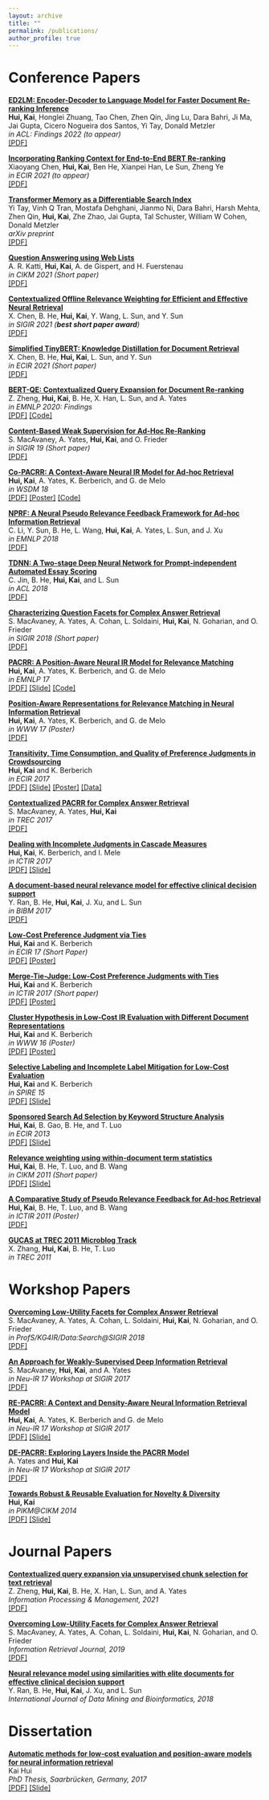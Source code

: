 ```yaml
---
layout: archive
title: ""
permalink: /publications/
author_profile: true
---
```



Conference Papers
======
<b> [ED2LM: Encoder-Decoder to Language Model for Faster Document Re-ranking Inference]()</b> <br>
<b> Hui, Kai</b>,  Honglei Zhuang, Tao Chen, Zhen Qin, Jing Lu, Dara Bahri, Ji Ma, Jai Gupta, Cicero Nogueira dos Santos, Yi Tay, Donald Metzler<br>
<i> in ACL: Findings 2022 (to appear) </i> <br>
[[PDF]](https://openreview.net/forum?id=TqUzRS4WNQK)


<b> [Incorporating Ranking Context for End-to-End BERT Re-ranking]()</b> <br>
Xiaoyang Chen, <b> Hui, Kai</b>, Ben He, Xianpei Han, Le Sun, Zheng Ye<br>
<i> in ECIR 2021 (to appear) </i> <br>
[[PDF]](https://khui.github.io/files/publications/cobert_ecir22.pdf)


<b> [Transformer Memory as a Differentiable Search Index]()</b> <br>
Yi Tay, Vinh Q Tran, Mostafa Dehghani, Jianmo Ni, Dara Bahri, Harsh Mehta, Zhen Qin, <b> Hui, Kai</b>, Zhe Zhao, Jai Gupta, Tal Schuster, William W Cohen, Donald Metzler<br>
<i> arXiv preprint</i> <br>
[[PDF]](https://arxiv.org/pdf/2202.06991.pdf)


<b> [Question Answering using Web Lists]()</b> <br>
A. R. Katti, <b> Hui, Kai</b>, A. de Gispert, and H. Fuerstenau <br>
<i> in CIKM 2021 (Short paper) </i> <br>
[[PDF]](https://khui.github.io/files/publications/weblists_cikm21.pdf)


<b> [Contextualized Offline Relevance Weighting for Efficient and Effective Neural Retrieval]()</b> <br>
X. Chen, B. He, <b> Hui, Kai</b>, Y. Wang, L. Sun, and Y. Sun <br>
<i> in SIGIR 2021 (<b>best short paper award</b>) </i> <br>
[[PDF]](https://khui.github.io/files/publications/contextualized-sigir21.pdf)


<b> [Simplified TinyBERT: Knowledge Distillation for Document Retrieval]()</b> <br>
X. Chen, B. He, <b> Hui, Kai</b>, L. Sun, and Y. Sun <br>
<i> in ECIR 2021 (Short paper) </i> <br>
[[PDF]](https://arxiv.org/pdf/2009.07531.pdf)

<b> [BERT-QE: Contextualized Query Expansion for Document Re-ranking]()</b> <br>
Z. Zheng, <b> Hui, Kai</b>, B. He, X. Han, L. Sun, and A. Yates <br>
<i> in EMNLP 2020: Findings </i> <br>
[[PDF]](https://www.aclweb.org/anthology/2020.findings-emnlp.424.pdf) [[Code]](https://github.com/zh-zheng/BERT-QE)


<b> [Content-Based Weak Supervision for Ad-Hoc Re-Ranking]()</b> <br>
S. MacAvaney, A. Yates, <b> Hui, Kai</b>, and O. Frieder <br>
<i> in SIGIR 19 (Short paper) </i> <br>
[[PDF]](https://arxiv.org/pdf/1707.00189v3.pdf)

<b> [Co-PACRR: A Context-Aware Neural IR Model for Ad-hoc Retrieval]()</b> <br>
<b> Hui, Kai</b>, A. Yates, K. Berberich, and G. de Melo <br>
<i> in WSDM 18 </i> <br>
[[PDF]](https://arxiv.org/pdf/1706.10192.pdf) [[Poster]](https://khui.github.io/files/slides/wsdm18_poster.pdf) [[Code]](https://github.com/khui/copacrr) 

<b> [NPRF: A Neural Pseudo Relevance Feedback Framework for Ad-hoc Information Retrieval]()</b> <br>
C. Li, Y. Sun, B. He, L. Wang, <b> Hui, Kai</b>, A. Yates, L. Sun, and J. Xu <br>
<i> in EMNLP 2018 </i> <br>
[[PDF]](https://arxiv.org/pdf/1810.12936.pdf) 

<b> [TDNN: A Two-stage Deep Neural Network for Prompt-independent Automated Essay Scoring]()</b> <br>
C. Jin, B. He, <b> Hui, Kai</b>, and L. Sun <br>
<i> in ACL 2018 </i> <br>
[[PDF]](https://www.aclweb.org/anthology/P18-1100.pdf) 

<b> [Characterizing Question Facets for Complex Answer Retrieval]()</b> <br>
S. MacAvaney, A. Yates, A. Cohan, L. Soldaini, <b>Hui, Kai</b>, N. Goharian, and O. Frieder <br>
<i> in SIGIR 2018 (Short paper) </i> <br>
[[PDF]](https://arxiv.org/pdf/1805.00791.pdf)

<b> [PACRR: A Position-Aware Neural IR Model for Relevance Matching]()</b> <br>
<b> Hui, Kai</b>, A. Yates, K. Berberich, and G. de Melo <br>
<i> in EMNLP 17 </i> <br>
[[PDF]](https://www.aclweb.org/anthology/D17-1110.pdf) [[Slide]](https://khui.github.io/files/slides/pacrr-emnlp17.pdf) [[Code]](https://github.com/khui/copacrr) 

<b> [Position-Aware Representations for Relevance Matching in Neural Information Retrieval]()</b> <br>
<b> Hui, Kai</b>, A. Yates, K. Berberich, and G. de Melo <br>
<i> in WWW 17 (Poster) </i> <br>
[[PDF]](https://khui.github.io/files/publications/simmat-www17.pdf)

<b> [Transitivity, Time Consumption, and Quality of Preference Judgments in Crowdsourcing]()</b> <br>
<b> Hui, Kai</b> and K. Berberich <br>
<i> in ECIR 2017 </i> <br>
[[PDF]](https://khui.github.io/files/publications/empirical-ecir17.pdf) [[Slide]](https://khui.github.io/files/slides/empirical-ecir17.pdf) [[Poster]](https://khui.github.io/files/slides/empirical-ecir17-poster.pdf) [[Data]](https://khui.github.io/files/data/ecir17empirical.tar.gz)

<b> [Contextualized PACRR for Complex Answer Retrieval]()</b> <br>
S. MacAvaney, A. Yates, <b> Hui, Kai</b> <br>
<i> in TREC 2017 </i> <br>
[[PDF]](https://trec.nist.gov/pubs/trec26/papers/MPIID5-CAR.pdf)

<b> [Dealing with Incomplete Judgments in Cascade Measures]()</b> <br>
<b> Hui, Kai</b>, K. Berberich, and I. Mele<br>
<i> in ICTIR 2017 </i> <br>
[[PDF]](https://khui.github.io/files/publications/ictir17-full.pdf) [[Slide]](https://khui.github.io/files/slides/ictir17.pdf)

<b> [A document-based neural relevance model for effective clinical decision support]()</b> <br>
Y. Ran, B. He, <b>Hui, Kai</b>, J. Xu, and L. Sun <br>
<i> in BIBM 2017 </i> <br>
[[PDF]](https://khui.github.io/files/publications/BIBM17.pdf)


<b> [Low-Cost Preference Judgment via Ties]()</b> <br>
<b> Hui, Kai</b> and K. Berberich <br>
<i> in ECIR 17 (Short Paper) </i> <br>
[[PDF]](https://khui.github.io/files/publications/tie-ecir17.pdf) [[Poster]](https://khui.github.io/files/slides/tie-ecir17-poster.pdf)

  
 <b> [Merge-Tie-Judge: Low-Cost Preference Judgments with Ties]()</b> <br>
<b> Hui, Kai</b> and K. Berberich <br>
<i> in ICTIR 2017 (Short paper) </i> <br>
[[PDF]](https://khui.github.io/files/publications/ictir17-short.pdf) [[Poster]](https://khui.github.io/files/slides/ictir17poster.pdf)



<b> [Cluster Hypothesis in Low-Cost IR Evaluation with Different Document Representations]()</b> <br>
<b>Hui, Kai</b> and K. Berberich <br>
<i> in WWW 16 (Poster) </i> <br>
[[PDF]](https://khui.github.io/files/publications/testclusterhypothesis-www16.pdf) [[Poster]](https://khui.github.io/files/slides/testclusterhypothesis-www16poster.pdf)

<b> [Selective Labeling and Incomplete Label Mitigation for Low-Cost Evaluation]()</b> <br>
<b>Hui, Kai</b> and K. Berberich <br>
<i> in SPIRE 15 </i> <br>
[[PDF]](https://khui.github.io/files/publications/selectivelabeling-spire15.pdf) [[Slide]](https://khui.github.io/files/slides/selectivelabeling-spire15.pdf)

<b> [Sponsored Search Ad Selection by Keyword Structure Analysis]()</b> <br>
<b>Hui, Kai</b>, B. Gao, B. He, and T. Luo <br>
<i> in ECIR 2013 </i> <br>
[[PDF]](https://khui.github.io/files/publications/sponsorsearchAdSelection-ecir13.pdf) [[Slide]](https://khui.github.io/files/slides/sponsorsearchAdSelection-ecir13.pdf)


<b> [Relevance weighting using within-document term statistics]()</b> <br>
<b>Hui, Kai</b>, B. He, T. Luo, and B. Wang <br>
<i> in CIKM 2011 (Short paper) </i> <br>
[[PDF]](https://khui.github.io/files/publications/withinDocStatistics-cikm11.pdf) [[Slide]](https://khui.github.io/files/slides/withinDocStatistics-cikm11.pdf)

<b> [A Comparative Study of Pseudo Relevance Feedback for Ad-hoc Retrieval]()</b> <br>
<b>Hui, Kai</b>, B. He, T. Luo, and B. Wang <br>
<i> in ICTIR 2011 (Poster) </i> <br>
[[PDF]](https://khui.github.io/files/publications/Hui2011_Chapter_AComparativeStudyOfPseudoRelev.pdf)

<b> [GUCAS at TREC 2011 Microblog Track]()</b> <br>
X. Zhang, <b>Hui, Kai</b>, B. He, T. Luo <br>
<i> in TREC 2011 </i> <br>

Workshop Papers
=====
<b> [Overcoming Low-Utility Facets for Complex Answer Retrieval]()</b> <br>
S. MacAvaney, A. Yates, A. Cohan, L. Soldaini, <b>Hui, Kai</b>, N. Goharian, and O. Frieder <br>
<i> in ProfS/KG4IR/Data:Search@SIGIR 2018 </i> <br>
[[PDF]](http://ceur-ws.org/Vol-2127/paper1-kg4ir.pdf)

<b> [An Approach for Weakly-Supervised Deep Information Retrieval]()</b> <br>
S. MacAvaney, <b> Hui, Kai</b>, and A. Yates <br>
<i> in Neu-IR 17 Workshop at SIGIR 2017 </i> <br>
[[PDF]](https://arxiv.org/pdf/1707.00189v1.pdf)

<b> [RE-PACRR: A Context and Density-Aware Neural Information Retrieval Model]()</b> <br>
<b> Hui, Kai</b>, A. Yates, K. Berberich and G. de Melo<br>
<i> in Neu-IR 17 Workshop at SIGIR 2017 </i> <br>
[[PDF]](https://arxiv.org/pdf/1706.10192v1.pdf) [[Slide]](https://khui.github.io/files/slides/repacrr-neuir17.pdf)


<b> [DE-PACRR: Exploring Layers Inside the PACRR Model]()</b> <br>
A. Yates and <b> Hui, Kai</b> <br>
<i> in Neu-IR 17 Workshop at SIGIR 2017 </i> <br>
[[PDF]](https://arxiv.org/pdf/1706.08746.pdf)

<b> [Towards Robust & Reusable Evaluation for Novelty & Diversity]()</b> <br>
<b> Hui, Kai</b> <br>
<i> in PIKM@CIKM 2014 </i> <br>
[[PDF]](https://khui.github.io/files/publications/diversificationLowCostEval-pikm2014.pdf) [[Slide]](https://khui.github.io/files/slides/pikm.pdf)


Journal Papers
======
<b> [Contextualized query expansion via unsupervised chunk selection for text retrieval]()</b> <br>
Z. Zheng, <b> Hui, Kai</b>, B. He, X. Han, L. Sun, and A. Yates <br>
<i> Information Processing & Management, 2021</i> <br>
[[PDF]](https://www.sciencedirect.com/science/article/abs/pii/S0306457321001576)

<b> [Overcoming Low-Utility Facets for Complex Answer Retrieval]()</b> <br>
S. MacAvaney, A. Yates, A. Cohan, L. Soldaini, <b>Hui, Kai</b>, N. Goharian, and O. Frieder <br>
<i> Information Retrieval Journal, 2019</i> <br>
[[PDF]](https://arxiv.org/pdf/1811.08772.pdf)

<b> [Neural relevance model using similarities with elite documents for effective clinical decision support]()</b> <br>
Y. Ran, B. He, <b>Hui, Kai</b>, J. Xu, and L. Sun <br>
<i> International Journal of Data Mining and Bioinformatics, 2018 </i> <br>

Dissertation
======
<b> [Automatic methods for low-cost evaluation and position-aware models for neural information retrieval]()</b> <br>
Kai Hui <br>
<i> PhD Thesis, Saarbrücken, Germany, 2017 </i> <br>
[[PDF]](https://publikationen.sulb.uni-saarland.de/bitstream/20.500.11880/26894/1/Kai_Hui_PhD_thesis.pdf) [[Slide]](https://khui.github.io/files/slides/defense.pdf)






